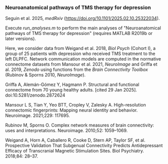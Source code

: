 ### Neuroanatomical pathways of TMS therapy for depression

Seguin et al. 2025, _medRxiv_ (https://doi.org/10.1101/2025.02.10.25322034).

Execute _run_analyses.m_ to perform the main analyses of "Neuroanatomical pathways of TMS therapy for depression" (requires MATLAB R2019b or later versions).

Here, we consider data from Weigand et al. 2018, _Biol Psych_ (Cohort I), a group of 25 patients with depression who received TMS treatment to the left DLPFC. Network communication models are computed in the normative connectome datasets from Mansour et al. 2021, _NeuroImage_ and Griffa et al. 2019, _Zenodo_ using functions from the _Brain Connectivity Toolbox_ (Rubinov & Sporns 2010, _NeuroImage_).

Griffa A, Alemán-Gómez Y, Hagmann P. Structural and functional connectome from 70 young healthy adults. [cited 29 Jan 2025]. doi:10.5281/zenodo.2872624

Mansour L S, Tian Y, Yeo BTT, Cropley V, Zalesky A. High-resolution connectomic fingerprints: Mapping neural identity and behavior. Neuroimage. 2021;229: 117695.

Rubinov M, Sporns O. Complex network measures of brain connectivity: uses and interpretations. Neuroimage. 2010;52: 1059–1069.

Weigand A, Horn A, Caballero R, Cooke D, Stern AP, Taylor SF, et al. Prospective Validation That Subgenual Connectivity Predicts Antidepressant Efficacy of Transcranial Magnetic Stimulation Sites. Biol Psychiatry. 2018;84: 28–37.
